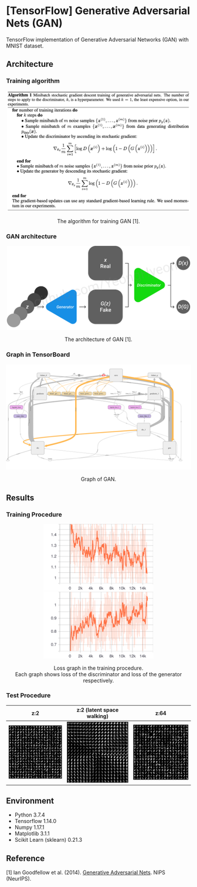 [TensorFlow] Generative Adversarial Nets (GAN)
=====

TensorFlow implementation of Generative Adversarial Networks (GAN) with MNIST dataset.  

## Architecture

### Training algorithm
<div align="center">
  <img src="./figures/algorithm.png" width="500">  
  <p>The algorithm for training GAN [1].</p>
</div>

### GAN architecture
<div align="center">
  <img src="./figures/gan.png" width="500">  
  <p>The architecture of GAN [1].</p>
</div>

### Graph in TensorBoard
<div align="center">
  <img src="./figures/graph.png" width="650">  
  <p>Graph of GAN.</p>
</div>

## Results

### Training Procedure
<div align="center">
  <p>
    <img src="./figures/GAN_loss_d.svg" width="300">
    <img src="./figures/GAN_loss_g.svg" width="300">
  </p>
  <p>Loss graph in the training procedure. </br> Each graph shows loss of the discriminator and loss of the generator respectively.</p>
</div>

### Test Procedure
|z:2|z:2 (latent space walking)|z:64|
|:---:|:---:|:---:|
|<img src="./figures/z02.png" width="300">|<img src="./figures/z02_lw.png" width="300">|<img src="./figures/z64.png" width="300">|

## Environment
* Python 3.7.4  
* Tensorflow 1.14.0  
* Numpy 1.17.1  
* Matplotlib 3.1.1  
* Scikit Learn (sklearn) 0.21.3  


## Reference
[1] Ian Goodfellow et al. (2014). <a href="http://papers.nips.cc/paper/5423-generative-adversarial-nets">Generative Adversarial Nets</a>. NIPS (NeurIPS).  
